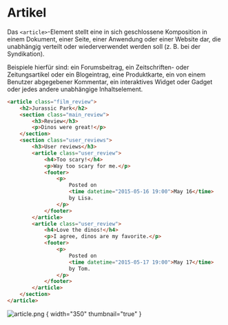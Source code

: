 # Artikel

Das `<article>`-Element stellt eine in sich geschlossene Komposition in einem Dokument, einer Seite, einer Anwendung oder einer Website dar, die 
unabhängig verteilt oder wiederverwendet werden soll (z. B. bei der Syndikation). 

Beispiele hierfür sind: ein Forumsbeitrag, ein Zeitschriften- oder Zeitungsartikel oder ein Blogeintrag, eine Produktkarte, ein von einem Benutzer abgegebener Kommentar, ein interaktives Widget oder Gadget oder jedes andere unabhängige Inhaltselement.



```HTML
<article class="film_review">
    <h2>Jurassic Park</h2>
    <section class="main_review">
        <h3>Review</h3>
        <p>Dinos were great!</p>
    </section>
    <section class="user_reviews">
        <h3>User reviews</h3>
        <article class="user_review">
            <h4>Too scary!</h4>
            <p>Way too scary for me.</p>
            <footer>
                <p>
                    Posted on
                    <time datetime="2015-05-16 19:00">May 16</time>
                    by Lisa.
                </p>
            </footer>
        </article>
        <article class="user_review">
            <h4>Love the dinos!</h4>
            <p>I agree, dinos are my favorite.</p>
            <footer>
                <p>
                    Posted on
                    <time datetime="2015-05-17 19:00">May 17</time>
                    by Tom.
                </p>
            </footer>
        </article>
    </section>
</article>
```

![article.png](article.png) { width="350" thumbnail="true" }